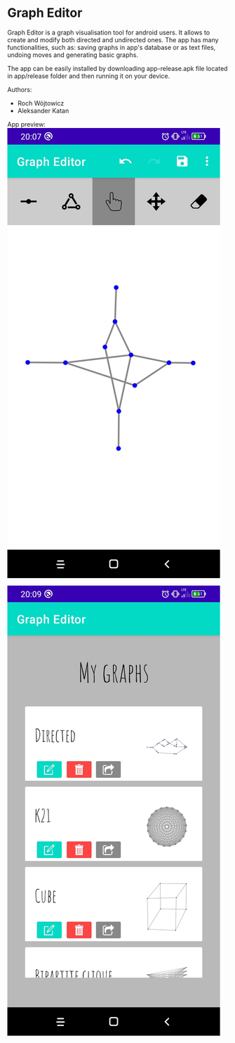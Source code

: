 # Graph Editor

Graph Editor is a graph visualisation tool for android users. It allows to create and modify both directed and undirected ones. The app has many functionalities, such as: saving graphs in app's database or as text files, undoing moves and generating basic graphs.

The app can be easily installed by downloading app-release.apk file located in app/release folder and then running it on your device.

Authors:

- Roch Wójtowicz
- Aleksander Katan

App preview:
![App](/images/Screenshot_1.jpg)

![App](/images/Screenshot_2.jpg)
